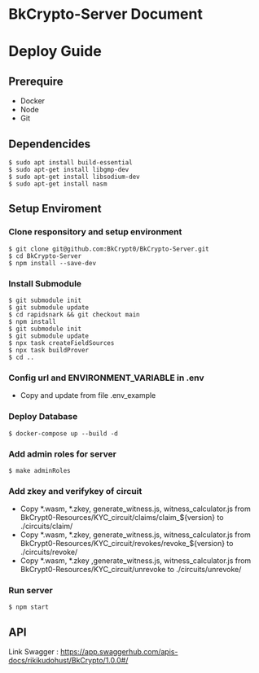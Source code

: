 # BkCrypto-Server Document
# Deploy Guide

## Prerequire
- Docker
- Node
- Git

## Dependencides
```
$ sudo apt install build-essential
$ sudo apt-get install libgmp-dev
$ sudo apt-get install libsodium-dev
$ sudo apt-get install nasm
```


## Setup Enviroment

### Clone responsitory and setup environment
```
$ git clone git@github.com:BkCrypt0/BkCrypto-Server.git
$ cd BkCrypto-Server
$ npm install --save-dev
```

### Install Submodule
```
$ git submodule init
$ git submodule update
$ cd rapidsnark && git checkout main
$ npm install
$ git submodule init
$ git submodule update
$ npx task createFieldSources
$ npx task buildProver
$ cd ..

```
### Config url and ENVIRONMENT_VARIABLE in .env
- Copy and update from file .env_example

### Deploy Database
```
$ docker-compose up --build -d 
```

### Add admin roles for server
```
$ make adminRoles
```

### Add zkey and verifykey of circuit
- Copy *.wasm, *.zkey, generate_witness.js, witness_calculator.js  from BkCrypt0-Resources/KYC_circuit/claims/claim_${version} to ./circuits/claim/
- Copy *.wasm, *.zkey, generate_witness.js, witness_calculator.js from BkCrypt0-Resources/KYC_circuit/revokes/revoke_${version} to ./circuits/revoke/
- Copy *.wasm, *.zkey ,generate_witness.js, witness_calculator.js from BkCrypt0-Resources/KYC_circuit/unrevoke to ./circuits/unrevoke/

### Run server
```
$ npm start
```

## API

Link Swagger : https://app.swaggerhub.com/apis-docs/rikikudohust/BkCrypto/1.0.0#/
